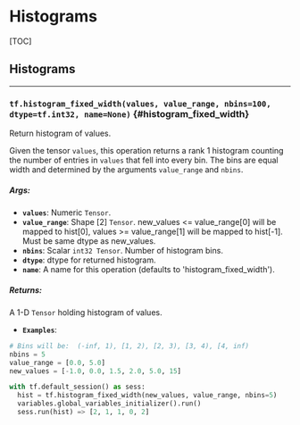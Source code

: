 <!-- This file is machine generated: DO NOT EDIT! -->

# Histograms
[TOC]

## Histograms

- - -

### `tf.histogram_fixed_width(values, value_range, nbins=100, dtype=tf.int32, name=None)` {#histogram_fixed_width}

Return histogram of values.

Given the tensor `values`, this operation returns a rank 1 histogram counting
the number of entries in `values` that fell into every bin.  The bins are
equal width and determined by the arguments `value_range` and `nbins`.

##### Args:


*  <b>`values`</b>: Numeric `Tensor`.
*  <b>`value_range`</b>: Shape [2] `Tensor`.  new_values <= value_range[0] will be
    mapped to hist[0], values >= value_range[1] will be mapped to hist[-1].
    Must be same dtype as new_values.
*  <b>`nbins`</b>: Scalar `int32 Tensor`.  Number of histogram bins.
*  <b>`dtype`</b>: dtype for returned histogram.
*  <b>`name`</b>: A name for this operation (defaults to 'histogram_fixed_width').

##### Returns:

  A 1-D `Tensor` holding histogram of values.


*  <b>`Examples`</b>: 

```python
# Bins will be:  (-inf, 1), [1, 2), [2, 3), [3, 4), [4, inf)
nbins = 5
value_range = [0.0, 5.0]
new_values = [-1.0, 0.0, 1.5, 2.0, 5.0, 15]

with tf.default_session() as sess:
  hist = tf.histogram_fixed_width(new_values, value_range, nbins=5)
  variables.global_variables_initializer().run()
  sess.run(hist) => [2, 1, 1, 0, 2]
```



